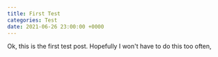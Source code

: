 ```yaml
---
title: First Test
categories: Test
date: 2021-06-26 23:00:00 +0000
---
```

Ok, this is the first test post. Hopefully I won't have to do this too often,